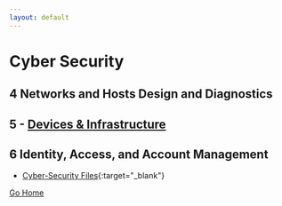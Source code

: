 ```yaml
---
layout: default
---
```


# Cyber Security

## 4 Networks and Hosts Design and Diagnostics

## 5 - [Devices & Infrastructure](./devices-and-infrastructure.md)

## 6 Identity, Access, and Account Management


- [Cyber-Security Files](https://github.com/mrteasdale-cs/mrteasdale-cs.github.io/tree/d103ce5b0975c6c9305582da1397c7e0ebe45c07/programming/cyber-security){:target="_blank"}


[Go Home](./)